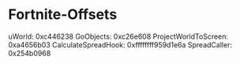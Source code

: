 # Fortnite-Offsets
uWorld: 0xc446238
GoObjects: 0xc26e608
ProjectWorldToScreen: 0xa4656b03
CalculateSpreadHook: 0xffffffff959d1e6a
SpreadCaller: 0x254b0968
